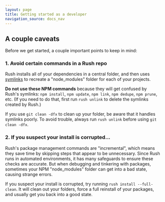 ```yaml
---
layout: page
title: Getting started as a developer
navigation_source: docs_nav
---
```


## A couple caveats

Before we get started, a couple important points to keep in mind:

### 1. Avoid certain commands in a Rush repo

Rush installs all of your dependencies in a central folder, and then uses [symlinks](https://en.wikipedia.org/wiki/Symbolic_link) to recreate a "node_modules" folder for each of your projects.

**Do not use these NPM commands** because they will get confused by Rush's symlinks: `npm install`, `npm update`, `npm link`, `npm dedupe`, `npm prune`, etc.  (If you need to do that, first run `rush unlink` to delete the symlinks created by Rush.)

If you use `git clean -dfx` to clean up your folder, be aware that it handles symlinks poorly.  To avoid trouble, always run `rush unlink` before using `git clean -dfx`.


### 2. If you suspect your install is corrupted...

Rush's package management commands are "incremental", which means they save time by skipping steps that appear to be unnecessary.  Since Rush runs in automated environments, it has many safeguards to ensure these checks are accurate.  But when debugging and tinkering with packages, sometimes your NPM "node_modules" folder can get into a bad state, causing strange errors.

If you suspect your install is corrupted, try running `rush install --full-clean`.  It will clean out your folders, force a full reinstall of your packages, and usually get you back into a good state.

